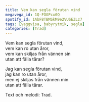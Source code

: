 ```yaml
---
title: Vem kan segla förutan vind
megavega_id: 1Q-FOGPcx0Q
spotify_id: 1AbF8TBMSkM9e2VUSEZLz7
tags: [vaggvisa, babyrytmik, segla]
categories: [Trad]
---
```


Vem kan segla förutan vind,  
vem kan ro utan åror,  
vem kan skiljas från vännen sin  
utan att fälla tårar?

Jag kan segla förutan vind,  
jag kan ro utan åror,  
men ej skiljas från vännen min  
utan att fälla tårar.


Text och melodi: Trad.
